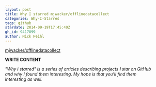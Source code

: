 ```yaml
---
layout: post
title: Why I starred mjwacker/offlinedatacollect
categories: Why-I-Starred
tags: github
stardate: 2014-09-19T17:45:40Z
gh_id: 9417899
author: Nick Peihl
---
```


[mjwacker/offlinedatacollect](star.repo.html_url)

**WRITE CONTENT**

*"Why I starred" is a series of articles describing projects I star on GitHub and why I found them interesting. My hope is that you'll find them interesting as well.*

